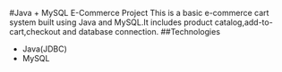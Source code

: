 #Java + MySQL E-Commerce Project
This is a basic e-commerce cart system built using Java and MySQL.It includes product catalog,add-to-cart,checkout and database connection.
##Technologies
- Java(JDBC)
- MySQL
